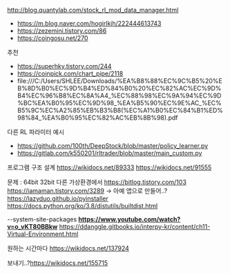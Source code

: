 http://blog.quantylab.com/stock_rl_mod_data_manager.html

- https://m.blog.naver.com/hogirlkjh/222444613743
- https://zezemini.tistory.com/86
- https://coingosu.net/270

추천
- https://superhky.tistory.com/244
- https://coinpick.com/chart_pipe/2118
- file:///C:/Users/SHLEE/Downloads/%EA%B8%88%EC%9C%B5%20%EB%8D%B0%EC%9D%B4%ED%84%B0%20%EC%82%AC%EC%9D%B4%EC%96%B8%EC%8A%A4_%EC%88%98%EC%9A%94%EC%9D%BC%EA%B0%95%EC%9D%98_%EA%B5%90%EC%9E%AC_%EC%B5%9C%EC%A2%85%EB%B3%B8(%EC%A1%B0%EC%84%B1%ED%98%84_%EA%B0%95%EC%82%AC%EB%8B%98).pdf

다른 RL 파라미터 예시
- https://github.com/100th/DeepStock/blob/master/policy_learner.py
- https://gitlab.com/k550201/rltrader/blob/master/main_custom.py

프로그램 구조 설계
https://wikidocs.net/89333
https://wikidocs.net/91555

문제 : 64bit 32bit 다른 가상환경에서 
https://bitlog.tistory.com/103
https://iamaman.tistory.com/3289 -> 아예 앱으로 만들어..?\
https://lazyduo.github.io/pyinstaller
https://docs.python.org/ko/3.8/distutils/builtdist.html

--system-site-packages
**https://www.youtube.com/watch?v=o_vKT80BBkw**
https://ddanggle.gitbooks.io/interpy-kr/content/ch11-Virtual-Environment.html


원하는 시간마다 https://wikidocs.net/137924

보내기..?https://wikidocs.net/155715
